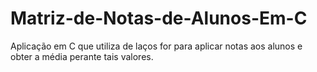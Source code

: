# Matriz-de-Notas-de-Alunos-Em-C
Aplicação em C que utiliza de laços for para aplicar notas aos alunos e obter a média perante tais valores.
